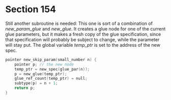 # Section 154

Still another subroutine is needed:
This one is sort of a combination of *new_param_glue* and *new_glue*.
It creates a glue node for one of the current glue parameters, but it makes a fresh copy of the glue specification, since that specification will probably be subject to change, while the parameter will stay put.
The global variable *temp_ptr* is set to the address of the new spec.

```c datastructures/nodes.c
pointer new_skip_param(small_number n) {
    pointer p; // the new node
    temp_ptr = new_spec(glue_par(n));
    p = new_glue(temp_ptr);
    glue_ref_count(temp_ptr) = null;
    subtype(p) = n + 1;
    return p;
}
```

